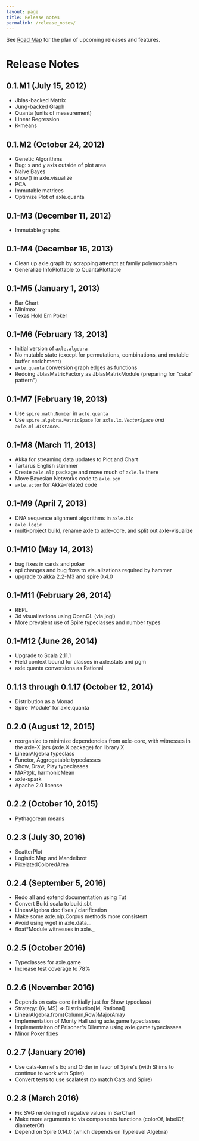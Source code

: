 ```yaml
---
layout: page
title: Release notes
permalink: /release_notes/
---
```


See [Road Map](/tutorial/road_map/) for the plan of upcoming releases and features.

Release Notes
=============

## 0.1.M1 (July 15, 2012)
* Jblas-backed Matrix
* Jung-backed Graph
* Quanta (units of measurement)
* Linear Regression
* K-means

## 0.1.M2 (October 24, 2012)
* Genetic Algorithms
* Bug: x and y axis outside of plot area
* Naive Bayes
* show() in axle.visualize
* PCA
* Immutable matrices
* Optimize Plot of axle.quanta

## 0.1-M3 (December 11, 2012)
* Immutable graphs

## 0.1-M4 (December 16, 2013)
* Clean up axle.graph by scrapping attempt at family polymorphism
* Generalize InfoPlottable to QuantaPlottable

## 0.1-M5 (January 1, 2013)
* Bar Chart
* Minimax
* Texas Hold Em Poker

## 0.1-M6 (February 13, 2013)
* Initial version of <code>axle.algebra</code>
* No mutable state (except for permutations, combinations, and mutable buffer enrichment)
* <code>axle.quanta</code> conversion graph edges as functions
* Redoing JblasMatrixFactory as JblasMatrixModule (preparing for "cake" pattern")

## 0.1-M7 (February 19, 2013)
* Use <code>spire.math.Number</code> in <code>axle.quanta</code>
* Use <code>spire.algebra.MetricSpace</code> for <code>axle.lx.*VectorSpace</code> and <code>axle.ml.distance.*</code>

## 0.1-M8 (March 11, 2013)
* Akka for streaming data updates to Plot and Chart
* Tartarus English stemmer
* Create <code>axle.nlp</code> package and move much of <code>axle.lx</code> there
* Move Bayesian Networks code to <code>axle.pgm</code>
* <code>axle.actor</code> for Akka-related code

## 0.1-M9 (April 7, 2013)
* DNA sequence alignment algorithms in <code>axle.bio</code>
* <code>axle.logic</code>
* multi-project build, rename axle to axle-core, and split out axle-visualize

## 0.1-M10 (May 14, 2013)
* bug fixes in cards and poker
* api changes and bug fixes to visualizations required by hammer
* upgrade to akka 2.2-M3 and spire 0.4.0

## 0.1-M11 (February 26, 2014)
* REPL
* 3d visualizations using OpenGL (via jogl)
* More prevalent use of Spire typeclasses and number types

## 0.1-M12 (June 26, 2014)
* Upgrade to Scala 2.11.1
* Field context bound for classes in axle.stats and pgm
* axle.quanta conversions as Rational

## 0.1.13 through 0.1.17 (October 12, 2014)
* Distribution as a Monad
* Spire 'Module' for axle.quanta

## 0.2.0 (August 12, 2015)
* reorganize to minimize dependencies from axle-core, with witnesses in the axle-X jars (axle.X package) for library X
* LinearAlgebra typeclass
* Functor, Aggregatable typeclasses
* Show, Draw, Play typeclasses
* MAP@k, harmonicMean
* axle-spark
* Apache 2.0 license

## 0.2.2 (October 10, 2015)
* Pythagorean means

## 0.2.3 (July 30, 2016)
* ScatterPlot
* Logistic Map and Mandelbrot
* PixelatedColoredArea

## 0.2.4 (September 5, 2016)
* Redo all and extend documentation using Tut
* Convert Build.scala to build.sbt
* LinearAlgebra doc fixes / clarification
* Make some axle.nlp.Corpus methods more consistent
* Avoid using wget in axle.data._
* float*Module witnesses in axle._

## 0.2.5 (October 2016)
* Typeclasses for axle.game
* Increase test coverage to 78%

## 0.2.6 (November 2016)
* Depends on cats-core (initially just for Show typeclass)
* Strategy: (G, MS) => Distribution[M, Rational]
* LinearAlgebra.from{Column,Row}MajorArray
* Implementation of Monty Hall using axle.game typeclasses
* Implementaiton of Prisoner's Dilemma using axle.game typeclasses
* Minor Poker fixes

## 0.2.7 (January 2016)
* Use cats-kernel's Eq and Order in favor of Spire's (with Shims to continue to work with Spire)
* Convert tests to use scalatest (to match Cats and Spire)

## 0.2.8 (March 2016)
* Fix SVG rendering of negative values in BarChart
* Make more arguments to vis components functions (colorOf, labelOf, diameterOf)
* Depend on Spire 0.14.0 (which depends on Typelevel Algebra)

